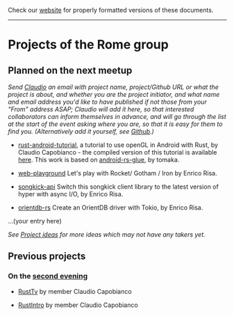 Check our [website](http://rustaceans.uk/) for
properly formatted versions of these documents.

---

# Projects of the Rome group

## Planned on the next meetup

*Send [Claudio](mailto:wbigger@gmail.com) an email with project name, project/Github URL or what the project is about, and whether you are the project initiator, and what name and email address you'd like to have published if not those from your "From" address ASAP; Claudio will add it here, so that interested collaborators can inform themselves in advance, and will go through the list at the start of the event asking where you are, so that it is easy for them to find you. (Alternatively add it yourself, see [Github](../Github.md).)*

* [rust-android-tutorial](https://github.com/wbigger/rust-android-tutorial), a tutorial to use openGL in Android with Rust, by Claudio Capobianco - the compiled version of this tutorial is available [here](https://wbigger.github.io/rust-android-tutorial/). This work is based on [android-rs-glue](https://github.com/tomaka/android-rs-glue), by tomaka.

* [web-playground](https://github.com/RustRome/web-playground)  Let's play with Rocket/ Gotham / Iron by Enrico Risa.

* [songkick-api](https://github.com/RustRome/songkick-api) Switch this songkick client library to the latest version of hyper with async I/O, by Enrico Risa.

* [orientdb-rs](https://github.com/RustRome/orientdb-rs) Create an OrientDB driver with Tokio, by Enrico Risa. 

...(your entry here)

*See [Project ideas](../Project_ideas.md) for more ideas which may not have any takers yet.*

## Previous projects

### On the [second evening](past_events/meetup-2.md)

* [RustTv](https://github.com/wbigger/RustTv) by member Claudio Capobianco

* [RustIntro](https://github.com/wbigger/RustIntro) by member Claudio Capobianco
